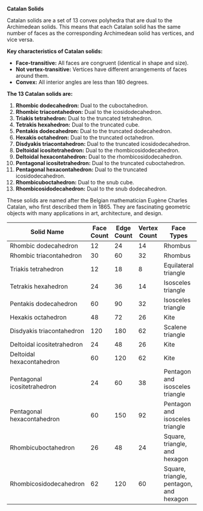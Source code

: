 **Catalan Solids**

Catalan solids are a set of 13 convex polyhedra that are dual to the Archimedean solids. This means that each Catalan solid has the same number of faces as the corresponding Archimedean solid has vertices, and vice versa.

**Key characteristics of Catalan solids:**

* **Face-transitive:** All faces are congruent (identical in shape and size).
* **Not vertex-transitive:** Vertices have different arrangements of faces around them.
* **Convex:** All interior angles are less than 180 degrees.

**The 13 Catalan solids are:**

1. **Rhombic dodecahedron:** Dual to the cuboctahedron.
2. **Rhombic triacontahedron:** Dual to the icosidodecahedron.
3. **Triakis tetrahedron:** Dual to the truncated tetrahedron.
4. **Tetrakis hexahedron:** Dual to the truncated cube.
5. **Pentakis dodecahedron:** Dual to the truncated dodecahedron.
6. **Hexakis octahedron:** Dual to the truncated octahedron.
7. **Disdyakis triacontahedron:** Dual to the truncated icosidodecahedron.
8. **Deltoidal icositetrahedron:** Dual to the rhombicosidodecahedron.
9. **Deltoidal hexacontahedron:** Dual to the rhombicosidodecahedron.
10. **Pentagonal icositetrahedron:** Dual to the truncated cuboctahedron.
11. **Pentagonal hexacontahedron:** Dual to the truncated icosidodecahedron.
12. **Rhombicuboctahedron:** Dual to the snub cube.
13. **Rhombicosidodecahedron:** Dual to the snub dodecahedron.

These solids are named after the Belgian mathematician Eugène Charles Catalan, who first described them in 1865. They are fascinating geometric objects with many applications in art, architecture, and design.

| Solid Name | Face Count | Edge Count | Vertex Count | Face Types | Creator implemented|
|---|---|---|---|---|---|
| Rhombic dodecahedron | 12 | 24 | 14 | Rhombus | YES |
| Rhombic triacontahedron | 30 | 60 | 32 | Rhombus | NO |
| Triakis tetrahedron | 12 | 18 | 8 | Equilateral triangle | NO |
| Tetrakis hexahedron | 24 | 36 | 14 | Isosceles triangle | YES |
| Pentakis dodecahedron | 60 | 90 | 32 | Isosceles triangle | NO |
| Hexakis octahedron | 48 | 72 | 26 | Kite | NO |
| Disdyakis triacontahedron | 120 | 180 | 62 | Scalene triangle | NO |
| Deltoidal icositetrahedron | 24 | 48 | 26 | Kite | NO |
| Deltoidal hexacontahedron | 60 | 120 | 62 | Kite | NO |
| Pentagonal icositetrahedron | 24 | 60 | 38 | Pentagon and isosceles triangle | NO |
| Pentagonal hexacontahedron | 60 | 150 | 92 | Pentagon and isosceles triangle | NO |
| Rhombicuboctahedron | 26 | 48 | 24 | Square, triangle, and hexagon | NO |
| Rhombicosidodecahedron | 62 | 120 | 60 | Square, triangle, pentagon, and hexagon | NO |

